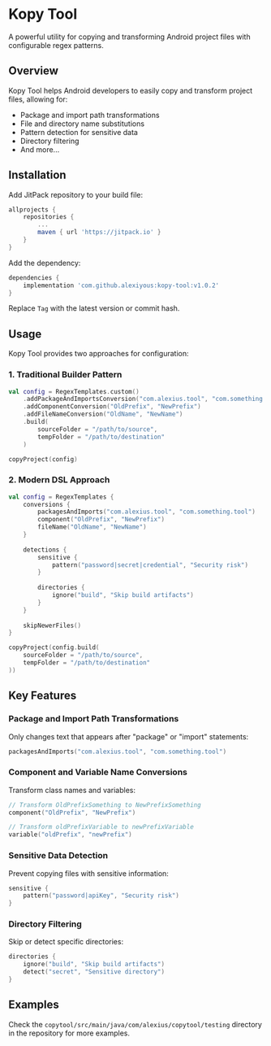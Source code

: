 # Kopy Tool

A powerful utility for copying and transforming Android project files with configurable regex patterns.

## Overview

Kopy Tool helps Android developers to easily copy and transform project files, allowing for:
- Package and import path transformations
- File and directory name substitutions
- Pattern detection for sensitive data
- Directory filtering
- And more...

## Installation

Add JitPack repository to your build file:

```gradle
allprojects {
    repositories {
        ...
        maven { url 'https://jitpack.io' }
    }
}
```

Add the dependency:

```gradle
dependencies {
    implementation 'com.github.alexiyous:kopy-tool:v1.0.2'
}
```

Replace `Tag` with the latest version or commit hash.

## Usage

Kopy Tool provides two approaches for configuration:

### 1. Traditional Builder Pattern

```kotlin
val config = RegexTemplates.custom()
    .addPackageAndImportsConversion("com.alexius.tool", "com.something.tool")
    .addComponentConversion("OldPrefix", "NewPrefix")
    .addFileNameConversion("OldName", "NewName")
    .build(
        sourceFolder = "/path/to/source",
        tempFolder = "/path/to/destination"
    )

copyProject(config)
```

### 2. Modern DSL Approach

```kotlin
val config = RegexTemplates {
    conversions {
        packagesAndImports("com.alexius.tool", "com.something.tool")
        component("OldPrefix", "NewPrefix")
        fileName("OldName", "NewName")
    }
    
    detections {
        sensitive {
            pattern("password|secret|credential", "Security risk")
        }
        
        directories {
            ignore("build", "Skip build artifacts")
        }
    }
    
    skipNewerFiles()
}

copyProject(config.build(
    sourceFolder = "/path/to/source",
    tempFolder = "/path/to/destination"
))
```

## Key Features

### Package and Import Path Transformations

Only changes text that appears after "package" or "import" statements:

```kotlin
packagesAndImports("com.alexius.tool", "com.something.tool")
```

### Component and Variable Name Conversions

Transform class names and variables:

```kotlin
// Transform OldPrefixSomething to NewPrefixSomething
component("OldPrefix", "NewPrefix")

// Transform oldPrefixVariable to newPrefixVariable
variable("oldPrefix", "newPrefix")
```

### Sensitive Data Detection

Prevent copying files with sensitive information:

```kotlin
sensitive {
    pattern("password|apiKey", "Security risk")
}
```

### Directory Filtering

Skip or detect specific directories:

```kotlin
directories {
    ignore("build", "Skip build artifacts")
    detect("secret", "Sensitive directory")
}
```

## Examples

Check the `copytool/src/main/java/com/alexius/copytool/testing` directory in the repository for more examples.
